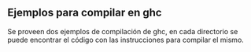 ## Ejemplos para compilar en ghc
Se proveen dos ejemplos de compilación de ghc, en cada directorio se puede encontrar el código con las 
instrucciones para compilar el mismo.
